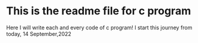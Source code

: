 # This is the readme file for c program

Here I will write each and every code of c program!
I start this journey from today, 14 September,2022
